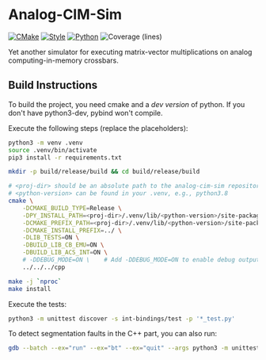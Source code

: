 # Analog-CIM-Sim
[![CMake](https://github.com/rpelke/analog-cim-sim/actions/workflows/cmake.yml/badge.svg)](https://github.com/rpelke/analog-cim-sim/actions/workflows/cmake.yml)
[![Style](https://github.com/rpelke/analog-cim-sim/actions/workflows/style.yml/badge.svg)](https://github.com/rpelke/analog-cim-sim/actions/workflows/style.yml)
[![Python](https://github.com/rpelke/analog-cim-sim/actions/workflows/python.yml/badge.svg)](https://github.com/rpelke/analog-cim-sim/actions/workflows/python.yml)
![Coverage (lines)](https://img.shields.io/endpoint?url=https://gist.githubusercontent.com/rpelke/4ce01f0a4277ab79baa3b2112b12812f/raw)

Yet another simulator for executing matrix-vector multiplications on analog computing-in-memory crossbars.

## Build Instructions
To build the project, you need cmake and a *dev version* of python.
If you don't have python3-dev, pybind won't compile.

Execute the following steps (replace the placeholders):
```bash
python3 -m venv .venv
source .venv/bin/activate
pip3 install -r requirements.txt

mkdir -p build/release/build && cd build/release/build

# <proj-dir> should be an absolute path to the analog-cim-sim repository
# <python-version> can be found in your .venv, e.g., python3.8
cmake \
    -DCMAKE_BUILD_TYPE=Release \
    -DPY_INSTALL_PATH=<proj-dir>/.venv/lib/<python-version>/site-packages \
    -DCMAKE_PREFIX_PATH=<proj-dir>/.venv/lib/<python-version>/site-packages/pybind11/share/cmake/pybind11 \
    -DCMAKE_INSTALL_PREFIX=../ \
    -DLIB_TESTS=ON \
    -DBUILD_LIB_CB_EMU=ON \
    -DBUILD_LIB_ACS_INT=ON \
    # -DDEBUG_MODE=ON \    # Add -DDEBUG_MODE=ON to enable debug output of matrix operations (cpy_mtrx and mvm)
    ../../../cpp

make -j `nproc`
make install
```

Execute the tests:
```bash
python3 -m unittest discover -s int-bindings/test -p '*_test.py'
```

To detect segmentation faults in the C++ part, you can also run:
```bash
gdb --batch --ex="run" --ex="bt" --ex="quit" --args python3 -m unittest discover -s int-bindings/test -p '*_test.py'
```
